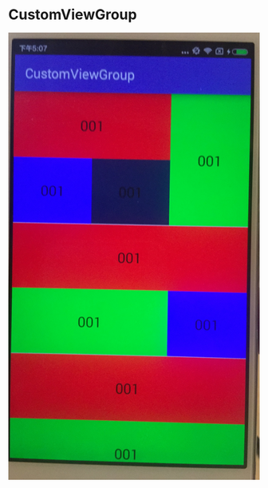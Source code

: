 # CustomViewGroup
![](https://github.com/ljzyuhenda/CustomViewGroup/blob/master/CustomViewGroup/pic/001.png)

